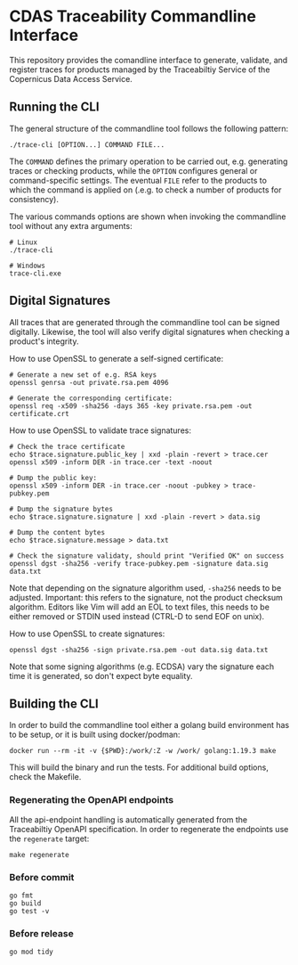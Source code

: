 # CDAS Traceability Commandline Interface
This repository provides the comandline interface to generate, validate, and register traces for products managed by the Traceabiltiy Service of the Copernicus Data Access Service.

## Running the CLI
The general structure of the commandline tool follows the following pattern:
```
./trace-cli [OPTION...] COMMAND FILE...
```
The `COMMAND` defines the primary operation to be carried out, e.g. generating traces or checking products, while the `OPTION` configures general or command-specific settings. The eventual `FILE` refer to the products to which the command is applied on (.e.g. to check a number of products for consistency). 

The various commands options are shown when invoking the commandline tool without any extra arguments:
```
# Linux
./trace-cli

# Windows
trace-cli.exe
```

## Digital Signatures
All traces that are generated through the commandline tool can be signed digitally. Likewise, the tool will also verify digital signatures when checking a product's integrity.

How to use OpenSSL to generate a self-signed certificate:
```
# Generate a new set of e.g. RSA keys
openssl genrsa -out private.rsa.pem 4096

# Generate the corresponding certificate:
openssl req -x509 -sha256 -days 365 -key private.rsa.pem -out certificate.crt
```

How to use OpenSSL to validate trace signatures:
```
# Check the trace certificate
echo $trace.signature.public_key | xxd -plain -revert > trace.cer
openssl x509 -inform DER -in trace.cer -text -noout

# Dump the public key:
openssl x509 -inform DER -in trace.cer -noout -pubkey > trace-pubkey.pem

# Dump the signature bytes
echo $trace.signature.signature | xxd -plain -revert > data.sig

# Dump the content bytes
echo $trace.signature.message > data.txt

# Check the signature validaty, should print "Verified OK" on success
openssl dgst -sha256 -verify trace-pubkey.pem -signature data.sig data.txt

```
Note that depending on the signature algorithm used, `-sha256` needs to be adjusted. Important: this refers to the signature, not the product checksum algorithm.
Editors like Vim will add an EOL to text files, this needs to be either removed or STDIN used instead (CTRL-D to send EOF on unix).

How to use OpenSSL to create signatures:
```
openssl dgst -sha256 -sign private.rsa.pem -out data.sig data.txt
```
Note that some signing algorithms (e.g. ECDSA) vary the signature each time it is generated, so don't expect byte equality.

## Building the CLI
In order to build the commandline tool either a golang build environment has to be setup, or it is built using docker/podman:
```
docker run --rm -it -v {$PWD}:/work/:Z -w /work/ golang:1.19.3 make
```

This will build the binary and run the tests. For additional build options, check the Makefile.

### Regenerating the OpenAPI endpoints
All the api-endpoint handling is automatically generated from the Traceabiltiy OpenAPI specification. In order to regenerate the endpoints use the `regenerate` target:
```
make regenerate
```

### Before commit
```
go fmt
go build
go test -v
```

### Before release
```
go mod tidy
```
